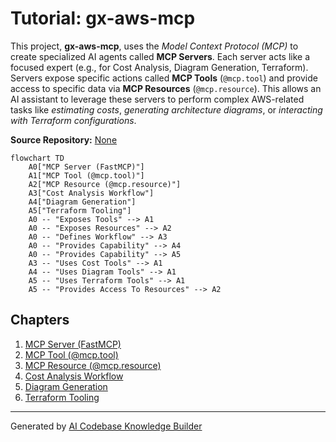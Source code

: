 # Tutorial: gx-aws-mcp

This project, **gx-aws-mcp**, uses the *Model Context Protocol (MCP)* to create specialized AI agents called **MCP Servers**.
Each server acts like a focused expert (e.g., for Cost Analysis, Diagram Generation, Terraform).
Servers expose specific actions called **MCP Tools** (`@mcp.tool`) and provide access to specific data via **MCP Resources** (`@mcp.resource`).
This allows an AI assistant to leverage these servers to perform complex AWS-related tasks like *estimating costs*, *generating architecture diagrams*, or *interacting with Terraform configurations*.


**Source Repository:** [None](None)

```mermaid
flowchart TD
    A0["MCP Server (FastMCP)"]
    A1["MCP Tool (@mcp.tool)"]
    A2["MCP Resource (@mcp.resource)"]
    A3["Cost Analysis Workflow"]
    A4["Diagram Generation"]
    A5["Terraform Tooling"]
    A0 -- "Exposes Tools" --> A1
    A0 -- "Exposes Resources" --> A2
    A0 -- "Defines Workflow" --> A3
    A0 -- "Provides Capability" --> A4
    A0 -- "Provides Capability" --> A5
    A3 -- "Uses Cost Tools" --> A1
    A4 -- "Uses Diagram Tools" --> A1
    A5 -- "Uses Terraform Tools" --> A1
    A5 -- "Provides Access To Resources" --> A2
```

## Chapters

1. [MCP Server (FastMCP)](01_mcp_server__fastmcp_.md)
2. [MCP Tool (@mcp.tool)](02_mcp_tool___mcp_tool_.md)
3. [MCP Resource (@mcp.resource)](03_mcp_resource___mcp_resource_.md)
4. [Cost Analysis Workflow](04_cost_analysis_workflow.md)
5. [Diagram Generation](05_diagram_generation.md)
6. [Terraform Tooling](06_terraform_tooling.md)


---

Generated by [AI Codebase Knowledge Builder](https://github.com/The-Pocket/Tutorial-Codebase-Knowledge)
